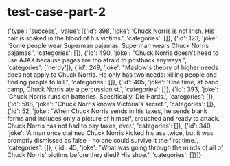 # test-case-part-2
{'type': 'success', 'value': 
[{'id': 398, 'joke': 'Chuck Norris is not Irish. His hair is soaked in the blood of his victims.', 'categories': []},
 {'id': 123, 'joke': 'Some people wear Superman pajamas. Superman wears Chuck Norris pajamas.', 'categories': []},
  {'id': 490, 'joke': "Chuck Norris doesn't need to use AJAX because pages are too afraid to postback anyways.", 'categories': ['nerdy']}, {'id': 249, 'joke': "Maslow's theory of higher needs does not apply to Chuck Norris. He only has two needs: killing people and finding people to kill.", 'categories': []}, {'id': 405, 'joke': 'One time, at band camp, Chuck Norris ate a percussionist.', 'categories': []}, {'id': 393, 'joke': 'Chuck Norris runs on batteries. Specifically, Die Hards.', 'categories': []}, {'id': 588, 'joke': "Chuck Norris knows Victoria's secret.", 'categories': []}, {'id': 52, 'joke': 'When Chuck Norris sends in his taxes, he sends blank forms and includes only a picture of himself, crouched and ready to attack. Chuck Norris has not had to pay taxes, ever.', 'categories': []}, {'id': 340, 'joke': 'A man once claimed Chuck Norris kicked his ass twice, but it was promptly dismissed as false - no one could survive it the first time.', 'categories': []}, {'id': 45, 'joke': "What was going through the minds of all of Chuck Norris' victims before they died? His shoe.", 'categories': []}]}
